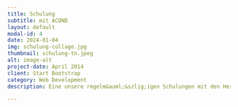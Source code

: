 ```yaml
---
title: Schulung
subtitle: mit ACOND
layout: default
modal-id: 4
date: 2024-01-04
img: schulung-collage.jpg
thumbnail: schulung-tn.jpeg
alt: image-alt
project-date: April 2014
client: Start Bootstrap
category: Web Development
description: Eine unsere regelm&auml;&szlig;igen Schulungen mit den Herstellern. Welche W&auml;rmepumpen wir empfehlen, entscheiden wir auch nach unseren Erfahrungen mit den Herstellern. Die Technik &auml;ndert sich st&auml;ndig. Hat aber ein Hersteller einen gut ausgestatteten und gut erreichbaren Service, geht die Installation, Inbetriebnahme und Einstellung immer leicht von der Hand.

---
```


